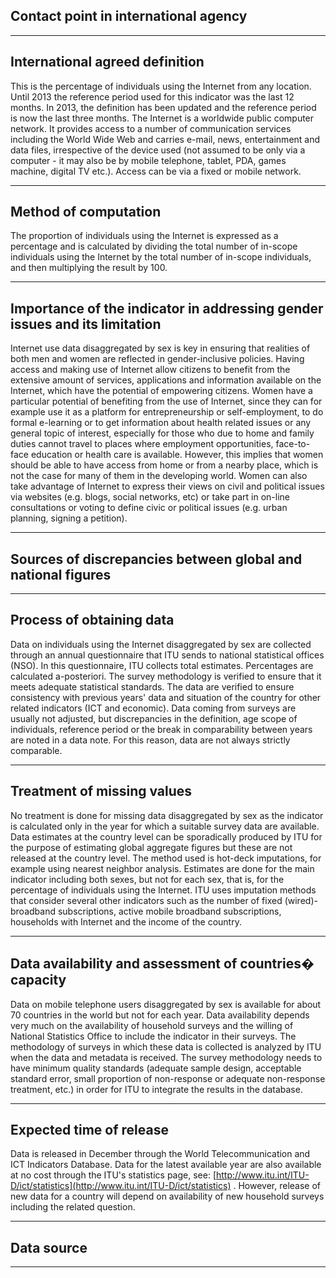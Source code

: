 ## Contact point in international agency

---

## International agreed definition

This is the percentage of individuals using the Internet from any location. Until 2013 the reference period used for this indicator was the last 12 months. In 2013, the definition has been updated and the reference period is now the last three months. The Internet is a worldwide public computer network. It provides access to a number of communication services including the World Wide Web and carries e-mail, news, entertainment and data files, irrespective of the device used \(not assumed to be only via a computer - it may also be by mobile telephone, tablet, PDA, games machine, digital TV etc.\). Access can be via a fixed or mobile network.

---

## Method of computation

The proportion of individuals using the Internet is expressed as a percentage and is calculated by dividing the total number of in-scope individuals using the Internet by the total number of in-scope individuals, and then multiplying the result by 100.

---

## Importance of the indicator in addressing gender issues and its limitation

Internet use data disaggregated by sex is key in ensuring that realities of both men and women are reflected in gender-inclusive policies. Having access and making use of Internet allow citizens to benefit from the extensive amount of services, applications and information available on the Internet, which have the potential of empowering citizens. Women have a particular potential of benefiting from the use of Internet, since they can for example use it as a platform for entrepreneurship or self-employment, to do formal e-learning or to get information about health related issues or any general topic of interest, especially for those who due to home and family duties cannot travel to places where employment opportunities, face-to-face education or health care is available. However, this implies that women should be able to have access from home or from a nearby place, which is not the case for many of them in the developing world. Women can also take advantage of Internet to express their views on civil and political issues via websites \(e.g. blogs, social networks, etc\) or take part in on-line consultations or voting to define civic or political issues \(e.g. urban planning, signing a petition\).

---

## Sources of discrepancies between global and national figures

---

## Process of obtaining data

Data on individuals using the Internet disaggregated by sex are collected through an annual questionnaire that ITU sends to national statistical offices \(NSO\). In this questionnaire, ITU collects total estimates. Percentages are calculated a-posteriori. The survey methodology is verified to ensure that it meets adequate statistical standards. The data are verified to ensure consistency with previous years' data and situation of the country for other related indicators \(ICT and economic\). Data coming from surveys are usually not adjusted, but discrepancies in the definition, age scope of individuals, reference period or the break in comparability between years are noted in a data note. For this reason, data are not always strictly comparable.

---

## Treatment of missing values

No treatment is done for missing data disaggregated by sex as the indicator is calculated only in the year for which a suitable survey data are available. Data estimates at the country level can be sporadically produced by ITU for the purpose of estimating global aggregate figures but these are not released at the country level. The method used is hot-deck imputations, for example using nearest neighbor analysis. Estimates are done for the main indicator including both sexes, but not for each sex, that is, for the percentage of individuals using the Internet. ITU uses imputation methods that consider several other indicators such as the number of fixed \(wired\)-broadband subscriptions, active mobile broadband subscriptions, households with Internet and the income of the country.

---

## Data availability and assessment of countries� capacity

Data on mobile telephone users disaggregated by sex is available for about 70 countries in the world but not for each year. Data availability depends very much on the availability of household surveys and the willing of National Statistics Office to include the indicator in their surveys. The methodology of surveys in which these data is collected is analyzed by ITU when the data and metadata is received. The survey methodology needs to have minimum quality standards \(adequate sample design, acceptable standard error, small proportion of non-response or adequate non-response treatment, etc.\) in order for ITU to integrate the results in the database.

---

## Expected time of release

Data is released in December through the World Telecommunication and ICT Indicators Database. Data for the latest available year are also available at no cost through the ITU's statistics page, see: [http://www.itu.int/ITU-D/ict/statistics](http://www.itu.int/ITU-D/ict/statistics) . However, release of new data for a country will depend on availability of new household surveys including the related question.

---

## Data source

---

